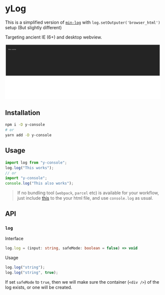 # yLog

This is a simplified version of [`min-log`](https://github.com/chunpu/min-log) with `log.setOutputer('browser_html')` setup (But slightly different)

Targeting ancient IE (6+) and desktop webview.

![screenShot](./test/screenshot.png)

## Installation

```bash
npm i -D y-console
# or
yarn add -D y-console
```

## Usage

```js
import log from "y-console";
log.log("This works");
// or
import "y-console";
console.log("This also works");
```

> If no bundling tool (`webpack`, `parcel` etc) is available for your workflow, just include [this](./dist/index.umd.js) to the your html file, and use `console.log` as usual.

## API

### `log`

Interface

```ts
log.log = (input: string, safeMode: boolean = false) => void
```

Usage

```js
log.log("string");
log.log("string", true);
```

If set `safeMode` to `true`, then we will make sure the container (`<div />`) of the log exists, or one will be created.
